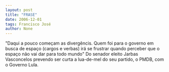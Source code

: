 ```yaml
---
layout: post
title: "FRASE"
date: 2006-12-01
tags: Francisco José
author: None
---
```


\"Daqui a pouco começam as divergêncis. Quem foi para o governo em busca de espaço (cargos e verbas) irá se frustrar quando perceber que o espaço não vai dar para todo mundo\"
Do senador eleito Jarbas Vasconcelos prevendo ser curta a lua-de-mel do seu partido, o PMDB, com o Governo Lula. 